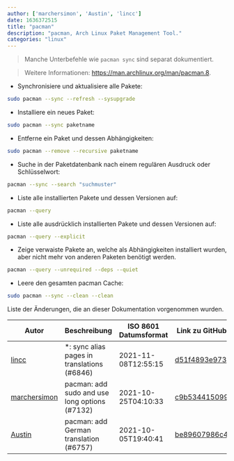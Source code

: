 ```yaml
---
author: ['marchersimon', 'Austin', 'lincc']
date: 1636372515
title: "pacman"
description: "pacman, Arch Linux Paket Management Tool."
categories: "linux"
---
```

> Manche Unterbefehle wie `pacman sync` sind separat dokumentiert.

> Weitere Informationen: <https://man.archlinux.org/man/pacman.8>.

- Synchronisiere und aktualisiere alle Pakete:

```bash
sudo pacman --sync --refresh --sysupgrade
```

- Installiere ein neues Paket:

```bash
sudo pacman --sync paketname
```

- Entferne ein Paket und dessen Abhängigkeiten:

```bash
sudo pacman --remove --recursive paketname
```

- Suche in der Paketdatenbank nach einem regulären Ausdruck oder Schlüsselwort:

```bash
pacman --sync --search "suchmuster"
```

- Liste alle installierten Pakete und dessen Versionen auf:

```bash
pacman --query
```

- Liste alle ausdrücklich installierten Pakete und dessen Versionen auf:

```bash
pacman --query --explicit
```

- Zeige verwaiste Pakete an, welche als Abhängigkeiten installiert wurden, aber nicht mehr von anderen Paketen benötigt werden.

```bash
pacman --query --unrequired --deps --quiet
```

- Leere den gesamten pacman Cache:

```bash
sudo pacman --sync --clean --clean
```
Liste der Änderungen, die an dieser Dokumentation vorgenommen wurden.


Autor | Beschreibung | ISO 8601 Datumsformat | Link zu GitHub
------|-----|-----|-----
[lincc](mailto:46962923+blueskyson@users.noreply.github.com) | *: sync alias pages in translations (#6846) | 2021-11-08T12:55:15 | [d51f4893e973](https://github.com/tldr-pages/tldr/commit/d51f4893e973508f79168db1220c0556c9f88743)
[marchersimon](mailto:50295997+marchersimon@users.noreply.github.com) | pacman: add sudo and use long options (#7132) | 2021-10-25T04:10:33 | [c9b534415099](https://github.com/tldr-pages/tldr/commit/c9b534415099cd2931eaf120938f201240c521a8)
[Austin](mailto:Hoi15A@users.noreply.github.com) | pacman: add German translation (#6757) | 2021-10-05T19:40:41 | [be89607986c4](https://github.com/tldr-pages/tldr/commit/be89607986c4cf68e17b7a04a9ef9ede34044657)

